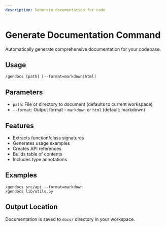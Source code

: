 ```yaml
---
description: Generate documentation for code
---
```


# Generate Documentation Command

Automatically generate comprehensive documentation for your codebase.

## Usage

```
/gendocs [path] [--format=markdown|html]
```

## Parameters

- `path`: File or directory to document (defaults to current workspace)
- `--format`: Output format - `markdown` or `html` (default: markdown)

## Features

- Extracts function/class signatures
- Generates usage examples
- Creates API references
- Builds table of contents
- Includes type annotations

## Examples

```
/gendocs src/api --format=markdown
/gendocs lib/utils.py
```

## Output Location

Documentation is saved to `docs/` directory in your workspace.


